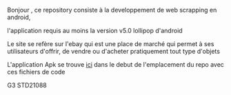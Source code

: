 Bonjour , ce repository consiste à la developpement de web scrapping en android,

l'application requis au moins la version v5.0 lollipop d'android

Le site se refère sur l'ebay qui est une place de marché qui permet à ses utilisateurs d'offrir, de vendre ou d'acheter pratiquement tout type d'objets

L'application Apk se trouve <a href='https://github.com/KennyRandria/Sys2-DevAPK/blob/main/WebScrapping.apk'>ici</a> dans le debut de l'emplacement du repo avec ces fichiers de code

G3 STD21088

